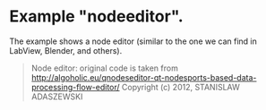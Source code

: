 # Example "nodeeditor".

The example shows a node editor (similar to the one we can find in LabView, Blender, 
and others).

> Node editor: original code is taken from
> http://algoholic.eu/qnodeseditor-qt-nodesports-based-data-processing-flow-editor/
> Copyright (c) 2012, STANISLAW ADASZEWSKI

